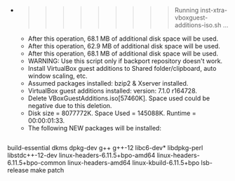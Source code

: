 * >>>>>>>>> Running inst-xtra-vboxguest-additions-iso.sh ...
  * After this operation, 68.1 MB of additional disk space will be used.
  * After this operation, 62.9 MB of additional disk space will be used.
  * After this operation, 68.1 MB of additional disk space will be used.
  * WARNING: Use this script only if backport repository doesn't work.
  * Install VirtualBox guest additions to Shared folder/clipboard, auto window scaling, etc.
  * Assumed packages installed: bzip2 & Xserver installed.
  * VirtualBox guest additions installed: version: 7.1.0 r164728.
  * Delete VBoxGuestAdditions.iso[57460K]. Space used could be negative due to this deletion.
  * Disk size = 8077772K. Space Used = 145088K. Runtime = 00:00:01:33.
  * The following NEW packages will be installed:
  ```bash
build-essential dkms dpkg-dev g++ g++-12
libc6-dev* libdpkg-perl libstdc++-12-dev linux-headers-6.11.5+bpo-amd64 linux-headers-6.11.5+bpo-common
linux-headers-amd64 linux-kbuild-6.11.5+bpo lsb-release make patch
  ```
